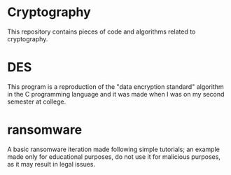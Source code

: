 # Cryptography

This repository contains pieces of code and algorithms related to cryptography.

# DES #

This program is a reproduction of the "data encryption standard" algorithm in the C programming language and it was made when I was on my second semester at college.

# ransomware #

A basic ransomware iteration made following simple tutorials; an example made only for educational purposes, do not use it for malicious purposes, as it may result in legal issues. 
